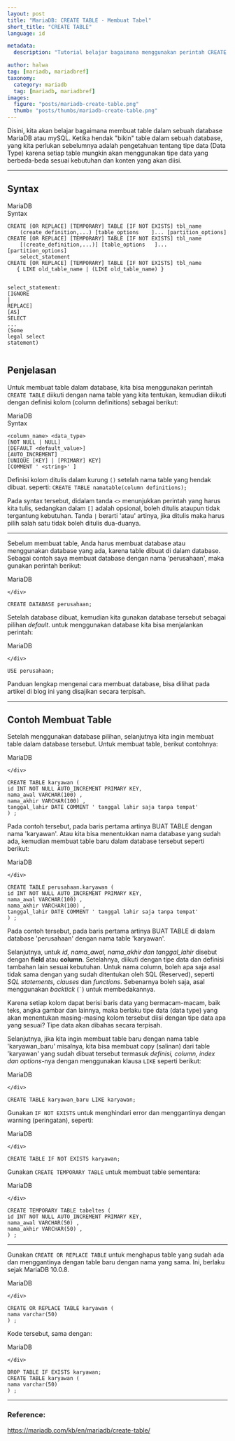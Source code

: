 ```yaml
---
layout: post
title: "MariaDB: CREATE TABLE - Membuat Tabel"
short_title: "CREATE TABLE"
language: id

metadata:
  description: "Tutorial belajar bagaimana menggunakan perintah CREATE TABLE yang digunakan untuk membuat table baru dalam database MariaDB atau MySQL"

author: halwa
tag: [mariadb, mariadbref]
taxonomy:
  category: mariadb
  tag: [mariadb, mariadbref]
images:
  figure: "posts/mariadb-create-table.png"
  thumb: "posts/thumbs/mariadb-create-table.png"
---
```

<p class="lead">Disini, kita akan belajar bagaimana membuat table dalam sebuah database MariaDB atau mySQL. Ketika hendak "bikin" table dalam sebuah database, yang kita perlukan sebelumnya adalah pengetahuan tentang tipe data (Data Type) karena setiap table mungkin akan menggunakan tipe data yang berbeda-beda sesuai kebutuhan dan konten yang akan diisi.</p>
<hr/>
<h2>Syntax</h2>
<div class="icard">
  <div class="icard-heading clearfix co-wh bg-in">
    <div class="icard-bar">
      <div class="icard-bar-left pull-left">
        <i class="fa fa-mariadb" aria-hidden="true"></i>
        <span>MariaDB</span>
      </div>
      <div class="icard-bar-right pull-right">
        <span>Syntax</span>
      </div>
    </div>
  </div>
  <div class="icard-body icode itheme">
<pre class="prettyprint linenums line-numbers highlight language-sql"><code data-language="sql" class=" language-sql"><span class="token keyword">CREATE</span> <span class="token punctuation">[</span><span class="token operator">OR</span> REPLACE<span class="token punctuation">]</span> <span class="token punctuation">[</span><span class="token keyword">TEMPORARY</span><span class="token punctuation">]</span> <span class="token keyword">TABLE</span> <span class="token punctuation">[</span><span class="token keyword">IF</span> <span class="token operator">NOT</span> <span class="token keyword">EXISTS</span><span class="token punctuation">]</span> tbl_name
    <span class="token punctuation">(</span>create_definition<span class="token punctuation">,</span><span class="token punctuation">.</span><span class="token punctuation">.</span><span class="token punctuation">.</span><span class="token punctuation">)</span> <span class="token punctuation">[</span>table_options    <span class="token punctuation">]</span><span class="token punctuation">.</span><span class="token punctuation">.</span><span class="token punctuation">.</span> <span class="token punctuation">[</span>partition_options<span class="token punctuation">]</span>
<span class="token keyword">CREATE</span> <span class="token punctuation">[</span><span class="token operator">OR</span> REPLACE<span class="token punctuation">]</span> <span class="token punctuation">[</span><span class="token keyword">TEMPORARY</span><span class="token punctuation">]</span> <span class="token keyword">TABLE</span> <span class="token punctuation">[</span><span class="token keyword">IF</span> <span class="token operator">NOT</span> <span class="token keyword">EXISTS</span><span class="token punctuation">]</span> tbl_name
    <span class="token punctuation">[</span><span class="token punctuation">(</span>create_definition<span class="token punctuation">,</span><span class="token punctuation">.</span><span class="token punctuation">.</span><span class="token punctuation">.</span><span class="token punctuation">)</span><span class="token punctuation">]</span> <span class="token punctuation">[</span>table_options   <span class="token punctuation">]</span><span class="token punctuation">.</span><span class="token punctuation">.</span><span class="token punctuation">.</span> <span class="token punctuation">[</span>partition_options<span class="token punctuation">]</span>
    select_statement
<span class="token keyword">CREATE</span> <span class="token punctuation">[</span><span class="token operator">OR</span> REPLACE<span class="token punctuation">]</span> <span class="token punctuation">[</span><span class="token keyword">TEMPORARY</span><span class="token punctuation">]</span> <span class="token keyword">TABLE</span> <span class="token punctuation">[</span><span class="token keyword">IF</span> <span class="token operator">NOT</span> <span class="token keyword">EXISTS</span><span class="token punctuation">]</span> tbl_name
   { <span class="token operator">LIKE</span> old_table_name <span class="token operator">|</span> <span class="token punctuation">(</span><span class="token operator">LIKE</span> old_table_name<span class="token punctuation">)</span> }

select_statement:
    <span class="token punctuation">[</span><span class="token keyword">IGNORE</span> <span class="token operator">|</span> REPLACE<span class="token punctuation">]</span> <span class="token punctuation">[</span><span class="token keyword">AS</span><span class="token punctuation">]</span> <span class="token keyword">SELECT</span> <span class="token punctuation">.</span><span class="token punctuation">.</span><span class="token punctuation">.</span>   <span class="token punctuation">(</span><span class="token keyword">Some</span> legal <span class="token keyword">select</span> statement<span class="token punctuation">)</span><span aria-hidden="true" class="line-numbers-rows"><span></span><span></span><span></span><span></span><span></span><span></span><span></span><span></span><span></span><span></span></span></code>
</pre>
  </div>
</div>
<h2>Penjelasan</h2>
<p>Untuk membuat table dalam database, kita bisa menggunakan perintah <code>CREATE TABLE</code> diikuti dengan nama table yang kita tentukan, kemudian diikuti dengan definisi kolom (column definitions) sebagai berikut:</p>
<div class="icard">
  <div class="icard-heading clearfix co-wh bg-in">
    <div class="icard-bar">
      <div class="icard-bar-left pull-left">
        <i class="fa fa-mariadb" aria-hidden="true"></i>
        <span>MariaDB</span>
      </div>
      <div class="icard-bar-right pull-right">
        <span>Syntax</span>
      </div>
    </div>
  </div>
  <div class="icard-body icode itheme">
<pre class="prettyprint linenums line-numbers highlight language-sql"><code data-language="sql" class=" language-sql"><span class="token operator">&lt;</span>column_name<span class="token operator">&gt;</span> <span class="token operator">&lt;</span>data_type<span class="token operator">&gt;</span>
<span class="token punctuation">[</span><span class="token operator">NOT</span> <span class="token boolean">NULL</span> <span class="token operator">|</span> <span class="token boolean">NULL</span><span class="token punctuation">]</span>
<span class="token punctuation">[</span><span class="token keyword">DEFAULT</span> <span class="token operator">&lt;</span>default_value<span class="token operator">&gt;</span><span class="token punctuation">]</span>
<span class="token punctuation">[</span><span class="token keyword">AUTO_INCREMENT</span><span class="token punctuation">]</span>
<span class="token punctuation">[</span><span class="token keyword">UNIQUE</span> <span class="token punctuation">[</span><span class="token keyword">KEY</span><span class="token punctuation">]</span> <span class="token operator">|</span> <span class="token punctuation">[</span><span class="token keyword">PRIMARY</span><span class="token punctuation">]</span> <span class="token keyword">KEY</span><span class="token punctuation">]</span>
<span class="token punctuation">[</span><span class="token keyword">COMMENT</span> <span class="token string">' &lt;string&gt;'</span> <span class="token punctuation">]</span><span aria-hidden="true" class="line-numbers-rows"><span></span><span></span><span></span><span></span><span></span><span></span></span></code>
</pre>
  </div>
</div>

<p>Definisi kolom ditulis dalam kurung <code>()</code> setelah nama table yang hendak dibuat. seperti: <code>CREATE TABLE namatable(column definitions);</code></p>
<p>Pada syntax tersebut, didalam tanda <code>&lt;&gt;</code> menunjukkan perintah yang harus kita tulis, sedangkan dalam <code>[]</code> adalah opsional, boleh ditulis ataupun tidak tergantung kebutuhan. Tanda <code>|</code> berarti 'atau' artinya, jika ditulis maka harus pilih salah satu tidak boleh ditulis dua-duanya.</p>
<hr>
<p>Sebelum membuat table, Anda harus membuat database atau menggunakan database yang ada, karena table dibuat di dalam database. Sebagai contoh saya membuat database dengan nama 'perusahaan', maka gunakan perintah berikut:</p>
<div class="icard">
  <div class="icard-heading clearfix co-wh bg-in">
    <div class="icard-bar">
      <div class="icard-bar-left pull-left">
        <i class="fa fa-mariadb" aria-hidden="true"></i>
        <span>MariaDB</span>
      </div>

    </div>
  </div>
  <div class="icard-body icode itheme">
<pre class="prettyprint linenums line-numbers highlight language-sql"><code data-language="sql" class=" language-sql"><span class="token keyword">CREATE</span> <span class="token keyword">DATABASE</span> perusahaan<span class="token punctuation">;</span><span aria-hidden="true" class="line-numbers-rows"><span></span></span></code>
</pre>
  </div>
</div>
<p>Setelah database dibuat, kemudian kita gunakan database tersebut sebagai pilihan <em>default</em>. untuk menggunakan database kita bisa menjalankan perintah:</p>
<div class="icard">
  <div class="icard-heading clearfix co-wh bg-in">
    <div class="icard-bar">
      <div class="icard-bar-left pull-left">
        <i class="fa fa-mariadb" aria-hidden="true"></i>
        <span>MariaDB</span>
      </div>

    </div>
  </div>
  <div class="icard-body icode itheme">
<pre class="prettyprint linenums line-numbers highlight language-sql"><code data-language="sql" class=" language-sql"><span class="token keyword">USE</span> perusahaan<span class="token punctuation">;</span><span aria-hidden="true" class="line-numbers-rows"><span></span></span></code>
</pre>
  </div>
</div>

<p>Panduan lengkap mengenai cara membuat database, bisa dilihat pada artikel di blog ini yang disajikan secara terpisah.</p>
<hr>
<h2>Contoh Membuat Table</h2>
<p>Setelah menggunakan database pilihan, selanjutnya kita ingin membuat table dalam database tersebut. Untuk membuat table, berikut contohnya:</p>
<div class="icard">
  <div class="icard-heading clearfix co-wh bg-in">
    <div class="icard-bar">
      <div class="icard-bar-left pull-left">
        <i class="fa fa-mariadb" aria-hidden="true"></i>
        <span>MariaDB</span>
      </div>

    </div>
  </div>
  <div class="icard-body icode itheme">
<pre class="prettyprint linenums line-numbers highlight language-sql"><code data-language="sql" class=" language-sql"><span class="token keyword">CREATE</span> <span class="token keyword">TABLE</span> karyawan <span class="token punctuation">(</span>
id <span class="token keyword">INT</span> <span class="token operator">NOT</span> <span class="token boolean">NULL</span> <span class="token keyword">AUTO_INCREMENT</span> <span class="token keyword">PRIMARY</span> <span class="token keyword">KEY</span><span class="token punctuation">,</span>
nama_awal <span class="token keyword">VARCHAR</span><span class="token punctuation">(</span><span class="token number">100</span><span class="token punctuation">)</span> <span class="token punctuation">,</span>
nama_akhir <span class="token keyword">VARCHAR</span><span class="token punctuation">(</span><span class="token number">100</span><span class="token punctuation">)</span> <span class="token punctuation">,</span>
tanggal_lahir <span class="token keyword">DATE</span> <span class="token keyword">COMMENT</span> <span class="token string">' tanggal lahir saja tanpa tempat'</span>
<span class="token punctuation">)</span> <span class="token punctuation">;</span><span aria-hidden="true" class="line-numbers-rows"><span></span><span></span><span></span><span></span><span></span><span></span></span></code>
</pre>
  </div>
</div>
<p>Pada contoh tersebut, pada baris pertama artinya BUAT TABLE dengan nama 'karyawan'. Atau kita bisa menentukkan nama database yang sudah ada, kemudian membuat table baru dalam database tersebut seperti berikut:</p>
<div class="icard">
  <div class="icard-heading clearfix co-wh bg-in">
    <div class="icard-bar">
      <div class="icard-bar-left pull-left">
        <i class="fa fa-mariadb" aria-hidden="true"></i>
        <span>MariaDB</span>
      </div>

    </div>
  </div>
  <div class="icard-body icode itheme">
<pre class="prettyprint linenums line-numbers highlight language-sql"><code data-language="sql" class=" language-sql"><span class="token keyword">CREATE</span> <span class="token keyword">TABLE</span> perusahaan<span class="token punctuation">.</span>karyawan <span class="token punctuation">(</span>
id <span class="token keyword">INT</span> <span class="token operator">NOT</span> <span class="token boolean">NULL</span> <span class="token keyword">AUTO_INCREMENT</span> <span class="token keyword">PRIMARY</span> <span class="token keyword">KEY</span><span class="token punctuation">,</span>
nama_awal <span class="token keyword">VARCHAR</span><span class="token punctuation">(</span><span class="token number">100</span><span class="token punctuation">)</span> <span class="token punctuation">,</span>
nama_akhir <span class="token keyword">VARCHAR</span><span class="token punctuation">(</span><span class="token number">100</span><span class="token punctuation">)</span> <span class="token punctuation">,</span>
tanggal_lahir <span class="token keyword">DATE</span> <span class="token keyword">COMMENT</span> <span class="token string">' tanggal lahir saja tanpa tempat'</span>
<span class="token punctuation">)</span> <span class="token punctuation">;</span><span aria-hidden="true" class="line-numbers-rows"><span></span><span></span><span></span><span></span><span></span><span></span></span></code>
</pre>
  </div>
</div>
<p>Pada contoh tersebut, pada baris pertama artinya BUAT TABLE di dalam database 'perusahaan' dengan nama table 'karyawan'.</p>
<p>Selanjutnya, untuk <em>id, nama_awal, nama_akhir dan tanggal_lahir</em> disebut dengan <strong>field</strong> atau <strong>column</strong>. Setelahnya, diikuti dengan tipe data dan definisi tambahan lain sesuai kebutuhan. Untuk nama column, boleh apa saja asal tidak sama dengan yang sudah ditentukan oleh SQL (Reserved), seperti <em>SQL statements, clauses</em> dan <em>functions</em>. Sebenarnya boleh saja, asal menggunakan <em>backtick</em> (<code>`</code>) untuk membedakannya.</p>
<p>Karena setiap kolom dapat berisi baris data yang bermacam-macam, baik teks, angka gambar dan lainnya, maka berlaku tipe data (data type) yang akan menentukan  masing-masing kolom tersebut diisi dengan tipe data apa yang sesuai? Tipe data akan dibahas secara terpisah.</p>
<p>Selanjutnya, jika kita ingin membuat table baru dengan nama table 'karyawan_baru' misalnya, kita bisa membuat copy (salinan) dari table 'karyawan' yang sudah dibuat tersebut termasuk <em>definisi, column, index dan options</em>-nya dengan menggunakan klausa <code>LIKE</code> seperti berikut:</p>
<div class="icard">
  <div class="icard-heading clearfix co-wh bg-in">
    <div class="icard-bar">
      <div class="icard-bar-left pull-left">
        <i class="fa fa-mariadb" aria-hidden="true"></i>
        <span>MariaDB</span>
      </div>

    </div>
  </div>
  <div class="icard-body icode itheme">
<pre class="prettyprint linenums line-numbers highlight language-sql"><code data-language="sql" class=" language-sql"><span class="token keyword">CREATE</span> <span class="token keyword">TABLE</span> karyawan_baru <span class="token operator">LIKE</span> karyawan<span class="token punctuation">;</span><span aria-hidden="true" class="line-numbers-rows"><span></span></span></code>
</pre>
  </div>
</div>

<p>Gunakan <code>IF NOT EXISTS</code> untuk menghindari error dan menggantinya dengan warning (peringatan), seperti:</p>
<div class="icard">
  <div class="icard-heading clearfix co-wh bg-in">
    <div class="icard-bar">
      <div class="icard-bar-left pull-left">
        <i class="fa fa-mariadb" aria-hidden="true"></i>
        <span>MariaDB</span>
      </div>

    </div>
  </div>
  <div class="icard-body icode itheme">
<pre class="prettyprint linenums line-numbers highlight language-sql"><code data-language="sql" class=" language-sql"><span class="token keyword">CREATE</span> <span class="token keyword">TABLE</span> <span class="token keyword">IF</span> <span class="token operator">NOT</span> <span class="token keyword">EXISTS</span> karyawan<span class="token punctuation">;</span><span aria-hidden="true" class="line-numbers-rows"><span></span></span></code>
</pre>
  </div>
</div>
<p>Gunakan <code>CREATE TEMPORARY TABLE</code> untuk membuat table sementara:</p>
<div class="icard">
  <div class="icard-heading clearfix co-wh bg-in">
    <div class="icard-bar">
      <div class="icard-bar-left pull-left">
        <i class="fa fa-mariadb" aria-hidden="true"></i>
        <span>MariaDB</span>
      </div>

    </div>
  </div>
  <div class="icard-body icode itheme">
<pre class="prettyprint linenums line-numbers highlight language-sql"><code data-language="sql" class=" language-sql"><span class="token keyword">CREATE</span> <span class="token keyword">TEMPORARY</span> <span class="token keyword">TABLE</span> tabeltes <span class="token punctuation">(</span>
id <span class="token keyword">INT</span> <span class="token operator">NOT</span> <span class="token boolean">NULL</span> <span class="token keyword">AUTO_INCREMENT</span> <span class="token keyword">PRIMARY</span> <span class="token keyword">KEY</span><span class="token punctuation">,</span>
nama_awal <span class="token keyword">VARCHAR</span><span class="token punctuation">(</span><span class="token number">50</span><span class="token punctuation">)</span> <span class="token punctuation">,</span>
nama_akhir <span class="token keyword">VARCHAR</span><span class="token punctuation">(</span><span class="token number">50</span><span class="token punctuation">)</span> <span class="token punctuation">,</span>
<span class="token punctuation">)</span> <span class="token punctuation">;</span><span aria-hidden="true" class="line-numbers-rows"><span></span><span></span><span></span><span></span><span></span></span></code>
</pre>
  </div>
</div>

<hr>
<p>Gunakan <code>CREATE OR REPLACE TABLE</code> untuk menghapus table yang sudah ada dan menggantinya dengan table baru dengan nama yang sama. Ini, berlaku sejak MariaDB 10.0.8.</p>
<div class="icard">
  <div class="icard-heading clearfix co-wh bg-in">
    <div class="icard-bar">
      <div class="icard-bar-left pull-left">
        <i class="fa fa-mariadb" aria-hidden="true"></i>
        <span>MariaDB</span>
      </div>

    </div>
  </div>
  <div class="icard-body icode itheme">
<pre class="prettyprint linenums line-numbers highlight language-sql"><code data-language="sql" class=" language-sql"><span class="token keyword">CREATE</span> <span class="token operator">OR</span> REPLACE <span class="token keyword">TABLE</span> karyawan <span class="token punctuation">(</span>
nama <span class="token keyword">varchar</span><span class="token punctuation">(</span><span class="token number">50</span><span class="token punctuation">)</span>
<span class="token punctuation">)</span> <span class="token punctuation">;</span><span aria-hidden="true" class="line-numbers-rows"><span></span><span></span><span></span></span></code>
</pre>
  </div>
</div>

<p>Kode tersebut, sama dengan:</p>
<div class="icard">
  <div class="icard-heading clearfix co-wh bg-in">
    <div class="icard-bar">
      <div class="icard-bar-left pull-left">
        <i class="fa fa-mariadb" aria-hidden="true"></i>
        <span>MariaDB</span>
      </div>

    </div>
  </div>
  <div class="icard-body icode itheme">
<pre class="prettyprint linenums line-numbers highlight language-sql"><code data-language="sql" class=" language-sql"><span class="token keyword">DROP</span> <span class="token keyword">TABLE</span> <span class="token keyword">IF</span> <span class="token keyword">EXISTS</span> karyawan<span class="token punctuation">;</span>
<span class="token keyword">CREATE</span> <span class="token keyword">TABLE</span> karyawan <span class="token punctuation">(</span>
nama <span class="token keyword">varchar</span><span class="token punctuation">(</span><span class="token number">50</span><span class="token punctuation">)</span>
<span class="token punctuation">)</span> <span class="token punctuation">;</span><span aria-hidden="true" class="line-numbers-rows"><span></span><span></span><span></span><span></span></span></code>
</pre>
  </div>
</div>

<hr>

<h3>Reference:</h3>
<div class="sources bg-gr3 bordered p-space">
  <a rel="nofollow" href="https://mariadb.com/kb/en/mariadb/create-table/" target="_blank" class="text-muted">https://mariadb.com/kb/en/mariadb/create-table/</a>

</div>
